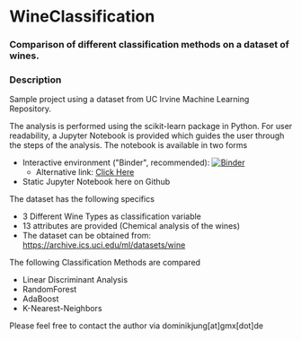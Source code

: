 # WineClassification

### Comparison of different classification methods on a dataset of wines.

### Description

Sample project using a dataset from UC Irvine Machine Learning Repository.

The analysis is performed using the scikit-learn package in Python. For user readability, a Jupyter Notebook is provided which guides the user through the steps of the analysis. The notebook is available in two forms
- Interactive environment ("Binder", recommended): [![Binder](https://mybinder.org/badge_logo.svg)](https://mybinder.org/v2/gh/JungDominik/WineClassification/main?labpath=%2Fwine_jupyterNB.ipynb)
  - Alternative link: [Click Here](https://mybinder.org/v2/gh/JungDominik/WineClassification/main?labpath=%2Fwine_jupyterNB.ipynb)
- Static Jupyter Notebook here on Github  

The dataset has the following specifics
- 3 Different Wine Types as classification variable
- 13 attributes are provided (Chemical analysis of the wines)
- The dataset can be obtained from: https://archive.ics.uci.edu/ml/datasets/wine


The following Classification Methods are compared
- Linear Discriminant Analysis
- RandomForest
- AdaBoost
- K-Nearest-Neighbors

Please feel free to contact the author via dominikjung[at]gmx[dot]de
